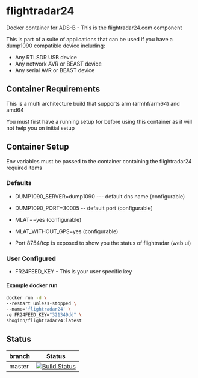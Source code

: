 # flightradar24

Docker container for ADS-B - This is the flightradar24.com component

This is part of a suite of applications that can be used if you have a dump1090 compatible device including:

* Any RTLSDR USB device
* Any network AVR or BEAST device
* Any serial AVR or BEAST device

## Container Requirements

This is a multi architecture build that supports arm (armhf/arm64) and amd64

You must first have a running setup for before using this container as it will not help you on initial setup

## Container Setup

Env variables must be passed to the container containing the flightradar24 required items

### Defaults

* DUMP1090_SERVER=dump1090 --- default dns name (configurable)
* DUMP1090_PORT=30005 -- default port (configurable)
* MLAT==yes (configurable)
* MLAT_WITHOUT_GPS=yes (configurable)

* Port 8754/tcp is exposed to show you the status of flightradar (web ui)

### User Configured

* FR24FEED_KEY - This is your user specific key

#### Example docker run

```bash
docker run -d \
--restart unless-stopped \
--name='flightradar24' \
-e FR24FEED_KEY="321349dd" \
shoginn/flightradar24:latest

```

## Status

| branch | Status |
|--------|--------|
| master | [![Build Status](https://travis-ci.org/ShoGinn/flightradar24.svg?branch=master)](https://travis-ci.org/ShoGinn/flightradar24) |
